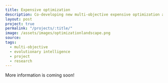 ```yaml
---
title: Expensive optimization
description: Co-developing new multi-objective expensive optimization algorithm
layout: post
project: true
permalink: "/projects/:title/"
image: /assets/images/optimizationlandscape.png
source: 
tags:
  - multi-objective
  - evolutionary intelligence
  - project
  - research
---
```


More information is coming soon!
